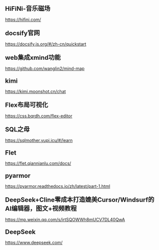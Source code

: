 <style>
  .link-name { font-size: 20px; font-weight: bold;margin-top: 20px;}
</style>
<script >
    const linkList = []
</script>
<div class="link-name">HiFiNi-音乐磁场</div>

<https://hifini.com/>

<div class="link-name">docsify官网</div>

<https://docsify.js.org/#/zh-cn/quickstart>

<div class="link-name">web集成xmind功能</div>

<https://github.com/wanglin2/mind-map>

<div class="link-name">kimi</div>

<https://kimi.moonshot.cn/chat>

<div class="link-name">Flex布局可视化</div>

<https://css.bqrdh.com/flex-editor>

<div class="link-name">SQL之母</div>

<https://sqlmother.yupi.icu/#/learn>

<div class="link-name">Flet</div>

<https://flet.qiannianlu.com/docs/>

<div class="link-name">pyarmor</div>

<https://pyarmor.readthedocs.io/zh/latest/part-1.html>

<div class="link-name">DeepSeek+Cline零成本打造媲美Cursor/Windsurf的AI编辑器，图文+视频教程</div>

<https://mp.weixin.qq.com/s/irtSQOWWh8mUCV7DL40QwA>

<div class="link-name">DeepSeek</div>

<https://www.deepseek.com/>
<!-- 需要内镶一个外部页面 -->
<!-- <iframe src="https://www.baidu.com/" width="100%" height="1000px"></iframe> -->
